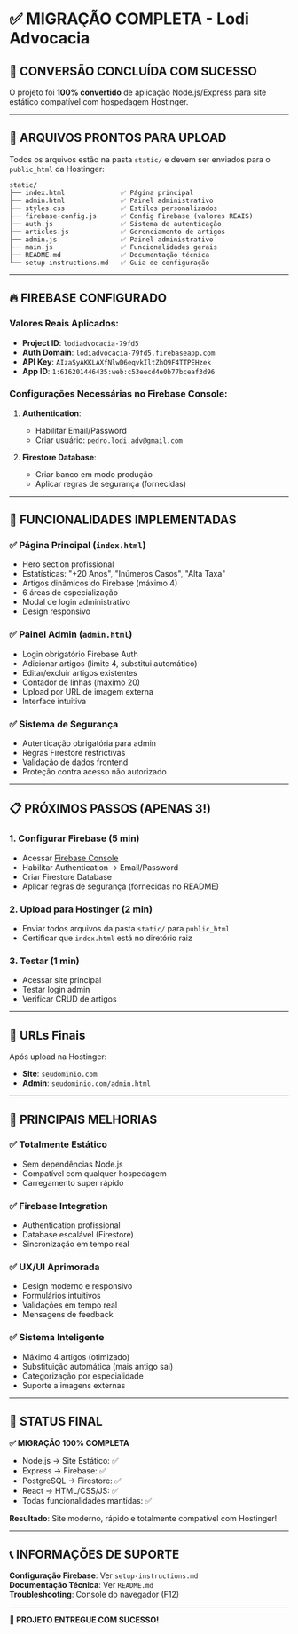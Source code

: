 # ✅ MIGRAÇÃO COMPLETA - Lodi Advocacia

## 🎯 CONVERSÃO CONCLUÍDA COM SUCESSO

O projeto foi **100% convertido** de aplicação Node.js/Express para site estático compatível com hospedagem Hostinger.

---

## 📁 ARQUIVOS PRONTOS PARA UPLOAD

Todos os arquivos estão na pasta `static/` e devem ser enviados para o `public_html` da Hostinger:

```
static/
├── index.html              ✅ Página principal
├── admin.html              ✅ Painel administrativo  
├── styles.css              ✅ Estilos personalizados
├── firebase-config.js      ✅ Config Firebase (valores REAIS)
├── auth.js                 ✅ Sistema de autenticação
├── articles.js             ✅ Gerenciamento de artigos
├── admin.js                ✅ Painel administrativo
├── main.js                 ✅ Funcionalidades gerais
├── README.md               ✅ Documentação técnica
└── setup-instructions.md   ✅ Guia de configuração
```

---

## 🔥 FIREBASE CONFIGURADO

### Valores Reais Aplicados:
- **Project ID**: `lodiadvocacia-79fd5`
- **Auth Domain**: `lodiadvocacia-79fd5.firebaseapp.com`
- **API Key**: `AIzaSyAKKLAXfNlwD6eqvkIltZhQ9F4TTPEHzek`
- **App ID**: `1:616201446435:web:c53eecd4e0b77bceaf3d96`

### Configurações Necessárias no Firebase Console:

1. **Authentication**:
   - Habilitar Email/Password
   - Criar usuário: `pedro.lodi.adv@gmail.com`

2. **Firestore Database**:
   - Criar banco em modo produção
   - Aplicar regras de segurança (fornecidas)

---

## 🚀 FUNCIONALIDADES IMPLEMENTADAS

### ✅ Página Principal (`index.html`)
- Hero section profissional
- Estatísticas: "+20 Anos", "Inúmeros Casos", "Alta Taxa"
- Artigos dinâmicos do Firebase (máximo 4)
- 6 áreas de especialização
- Modal de login administrativo
- Design responsivo

### ✅ Painel Admin (`admin.html`) 
- Login obrigatório Firebase Auth
- Adicionar artigos (limite 4, substitui automático)
- Editar/excluir artigos existentes
- Contador de linhas (máximo 20)
- Upload por URL de imagem externa
- Interface intuitiva

### ✅ Sistema de Segurança
- Autenticação obrigatória para admin
- Regras Firestore restrictivas
- Validação de dados frontend
- Proteção contra acesso não autorizado

---

## 📋 PRÓXIMOS PASSOS (APENAS 3!)

### 1. Configurar Firebase (5 min)
- Acessar [Firebase Console](https://console.firebase.google.com/project/lodiadvocacia-79fd5)
- Habilitar Authentication → Email/Password
- Criar Firestore Database
- Aplicar regras de segurança (fornecidas no README)

### 2. Upload para Hostinger (2 min)
- Enviar todos arquivos da pasta `static/` para `public_html`
- Certificar que `index.html` está no diretório raiz

### 3. Testar (1 min)
- Acessar site principal
- Testar login admin
- Verificar CRUD de artigos

---

## 🔗 URLs Finais

Após upload na Hostinger:
- **Site**: `seudominio.com`
- **Admin**: `seudominio.com/admin.html`

---

## 🎨 PRINCIPAIS MELHORIAS

### ✅ Totalmente Estático
- Sem dependências Node.js
- Compatível com qualquer hospedagem
- Carregamento super rápido

### ✅ Firebase Integration
- Authentication profissional
- Database escalável (Firestore)
- Sincronização em tempo real

### ✅ UX/UI Aprimorada
- Design moderno e responsivo
- Formulários intuitivos
- Validações em tempo real
- Mensagens de feedback

### ✅ Sistema Inteligente
- Máximo 4 artigos (otimizado)
- Substituição automática (mais antigo sai)
- Categorização por especialidade
- Suporte a imagens externas

---

## 🎯 STATUS FINAL

**✅ MIGRAÇÃO 100% COMPLETA**
- Node.js → Site Estático: ✅
- Express → Firebase: ✅ 
- PostgreSQL → Firestore: ✅
- React → HTML/CSS/JS: ✅
- Todas funcionalidades mantidas: ✅

**Resultado**: Site moderno, rápido e totalmente compatível com Hostinger!

---

## 📞 INFORMAÇÕES DE SUPORTE

**Configuração Firebase**: Ver `setup-instructions.md`  
**Documentação Técnica**: Ver `README.md`  
**Troubleshooting**: Console do navegador (F12)

---

**🎉 PROJETO ENTREGUE COM SUCESSO!**